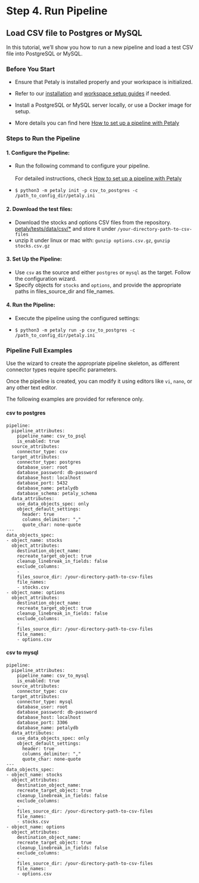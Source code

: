 # Step 4. Run Pipeline
## Load CSV file to Postgres or MySQL

In this tutorial, we’ll show you how to run a new pipeline and load a test CSV file into PostgreSQL or MySQL.

### Before You Start

- Ensure that Petaly is installed properly and your workspace is initialized. 
- Refer to our [installation](./docs/tutorial/ppetaly_install.md) and [workspace setup guides](./docs/tutorial/ppetaly_init_workspace.md) if needed.

- Install a PostgreSQL or MySQL server locally, or use a Docker image for setup.

- More details you can find here [How to set up a pipeline with Petaly](./docs/tutorial/pipeline_explained.md)

### Steps to Run the Pipeline

#### 1. Configure the Pipeline:

- Run the following command to configure your pipeline. <br><br>For detailed instructions, check  [How to set up a pipeline with Petaly](./docs/tutorial/pipeline_explained.md)

- `$ python3 -m petaly init -p csv_to_postgres -c /path_to_config_dir/petaly.ini`

#### 2. Download the test files:

- Download the stocks and options CSV files from the repository. [petaly/tests/data/csv/*](./tests/data/csv/) and store it under `/your-directory-path-to-csv-files`
- unzip it under linux or mac with: `gunzip options.csv.gz`, `gunzip stocks.csv.gz` 

#### 3. Set Up the Pipeline:

- Use `csv` as the source and either `postgres` or `mysql` as the target. Follow the configuration wizard.
- Specify objects for `stocks` and `options`, and provide the appropriate paths in files_source_dir and file_names.

#### 4. Run the Pipeline:

- Execute the pipeline using the configured settings:

- `$ python3 -m petaly run -p csv_to_postgres -c /path_to_config_dir/petaly.ini`


### Pipeline Full Examples

Use the wizard to create the appropriate pipeline skeleton, as different connector types require specific parameters.

Once the pipeline is created, you can modify it using editors like `vi`, `nano`, or any other text editor.

The following examples are provided for reference only.

#### csv to postgres
```
pipeline:
  pipeline_attributes:
    pipeline_name: csv_to_psql
    is_enabled: true
  source_attributes:
    connector_type: csv
  target_attributes:
    connector_type: postgres
    database_user: root
    database_password: db-password
    database_host: localhost
    database_port: 5432
    database_name: petalydb
    database_schema: petaly_schema
  data_attributes:
    use_data_objects_spec: only
    object_default_settings:
      header: true
      columns_delimiter: ","
      quote_char: none-quote
---
data_objects_spec:
- object_name: stocks
  object_attributes:
    destination_object_name:
    recreate_target_object: true
    cleanup_linebreak_in_fields: false
    exclude_columns:
    -
    files_source_dir: /your-directory-path-to-csv-files
    file_names:
    - stocks.csv
- object_name: options
  object_attributes:
    destination_object_name:
    recreate_target_object: true
    cleanup_linebreak_in_fields: false
    exclude_columns:
    -
    files_source_dir: /your-directory-path-to-csv-files
    file_names:
    - options.csv
```

#### csv to mysql
```
pipeline:
  pipeline_attributes:
    pipeline_name: csv_to_mysql
    is_enabled: true
  source_attributes:
    connector_type: csv
  target_attributes:
    connector_type: mysql
    database_user: root
    database_password: db-password
    database_host: localhost
    database_port: 3306
    database_name: petalydb
  data_attributes:
    use_data_objects_spec: only
    object_default_settings:
      header: true
      columns_delimiter: ","
      quote_char: none-quote
---
data_objects_spec:
- object_name: stocks
  object_attributes:
    destination_object_name:
    recreate_target_object: true
    cleanup_linebreak_in_fields: false
    exclude_columns:
    -
    files_source_dir: /your-directory-path-to-csv-files
    file_names:
    - stocks.csv
- object_name: options
  object_attributes:
    destination_object_name:
    recreate_target_object: true
    cleanup_linebreak_in_fields: false
    exclude_columns:
    -
    files_source_dir: /your-directory-path-to-csv-files
    file_names:
    - options.csv    
```
